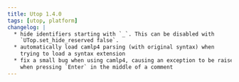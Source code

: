 ```yaml
---
title: Utop 1.4.0
tags: [utop, platform]
changelog: |
  * hide identifiers starting with `_`. This can be disabled with
    `UTop.set_hide_reserved false`.
  * automatically load camlp4 parsing (with original syntax) when
    trying to load a syntax extension
  * fix a small bug when using camlp4, causing an exception to be raised
    when pressing `Enter` in the middle of a comment
---
```


